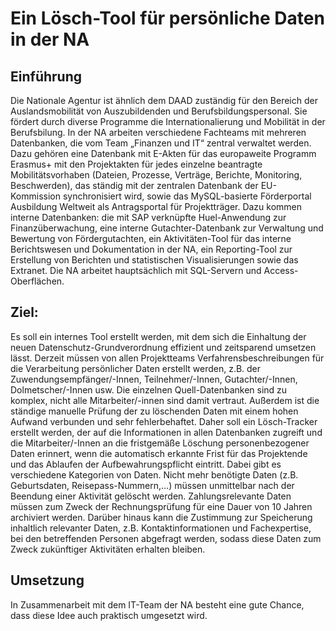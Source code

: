 # Ein Lösch-Tool für persönliche Daten in der NA

## Einführung
Die Nationale Agentur ist ähnlich dem DAAD zuständig für den Bereich der Auslandsmobilität von Auszubildenden und Berufsbildungspersonal. Sie fördert durch diverse Programme die Internationalierung und Mobilität in  der Berufsbilung. 
In der NA arbeiten verschiedene Fachteams mit mehreren Datenbanken, die vom Team „Finanzen und IT“ zentral verwaltet werden. Dazu gehören eine Datenbank mit E-Akten für das europaweite Programm Erasmus+ mit den Projektakten für jedes einzelne beantragte Mobilitätsvorhaben (Dateien, Prozesse, Verträge, Berichte, Monitoring, Beschwerden), das ständig mit der zentralen Datenbank der EU-Kommission synchronisiert wird, sowie das MySQL-basierte Förderportal Ausbildung Weltweit als Antragsportal für Projektträger. 
Dazu kommen interne Datenbanken: die mit SAP verknüpfte Huel-Anwendung zur Finanzüberwachung, eine interne Gutachter-Datenbank zur Verwaltung und Bewertung von Fördergutachten, ein Aktivitäten-Tool für das interne Berichtswesen und Dokumentation in der NA, ein Reporting-Tool zur Erstellung von Berichten und statistischen Visualisierungen sowie das Extranet. Die NA arbeitet hauptsächlich mit SQL-Servern und Access-Oberflächen. 

## Ziel:
Es soll ein internes Tool erstellt werden, mit dem sich die Einhaltung der neuen Datenschutz-Grundverordnung effizient und zeitsparend umsetzen lässt. Derzeit müssen von allen Projektteams Verfahrensbeschreibungen für die Verarbeitung persönlicher Daten erstellt werden, z.B. der Zuwendungsempfänger/-Innen, Teilnehmer/-Innen, Gutachter/-Innen, Dolmetscher/-Innen usw. Die einzelnen Quell-Datenbanken sind zu komplex, nicht alle Mitarbeiter/-innen sind damit vertraut. Außerdem ist die ständige manuelle Prüfung der zu löschenden Daten mit einem hohen Aufwand verbunden und sehr fehlerbehaftet.  Daher soll ein Lösch-Tracker erstellt werden, der auf die Informationen in  allen Datenbanken zugreift und die Mitarbeiter/-Innen an die fristgemäße Löschung personenbezogener Daten erinnert, wenn die automatisch erkannte Frist für das Projektende und das Ablaufen der Aufbewahrungspflicht eintritt. Dabei gibt es verschiedene Kategorien von Daten. Nicht mehr benötigte Daten (z.B. Geburtsdaten, Reisepass-Nummern,…) müssen unmittelbar nach der Beendung einer Aktivität gelöscht werden. Zahlungsrelevante Daten müssen zum Zweck der Rechnungsprüfung für eine Dauer von 10 Jahren archiviert werden. Darüber hinaus kann die Zustimmung zur  Speicherung inhaltlich relevanter Daten, z.B. Kontaktinformationen und Fachexpertise, bei den betreffenden Personen abgefragt werden, sodass diese Daten zum Zweck zukünftiger Aktivitäten erhalten bleiben. 

## Umsetzung
In Zusammenarbeit mit dem IT-Team der NA besteht eine gute Chance, dass diese Idee auch praktisch umgesetzt wird. 



